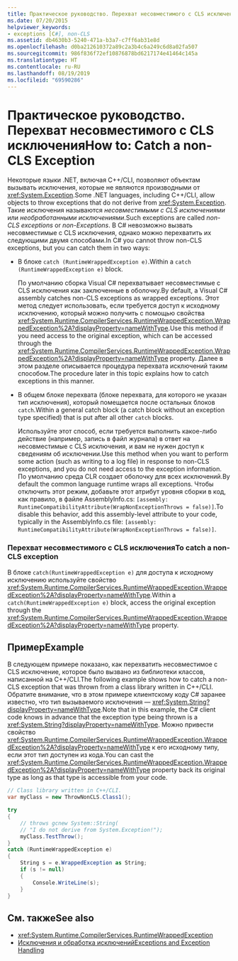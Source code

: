 ```yaml
---
title: Практическое руководство. Перехват несовместимого с CLS исключения
ms.date: 07/20/2015
helpviewer_keywords:
- exceptions [C#], non-CLS
ms.assetid: db4630b3-5240-471a-b3a7-c7ff6ab31e8d
ms.openlocfilehash: d0ba212610372a89c2a3b4c6a249c6d8a02fa507
ms.sourcegitcommit: 986f836f72ef10876878bd6217174e41464c145a
ms.translationtype: HT
ms.contentlocale: ru-RU
ms.lasthandoff: 08/19/2019
ms.locfileid: "69590286"
---
```

# <a name="how-to-catch-a-non-cls-exception"></a><span data-ttu-id="fd757-102">Практическое руководство. Перехват несовместимого с CLS исключения</span><span class="sxs-lookup"><span data-stu-id="fd757-102">How to: Catch a non-CLS Exception</span></span>
<span data-ttu-id="fd757-103">Некоторые языки .NET, включая C++/CLI, позволяют объектам вызывать исключения, которые не являются производными от <xref:System.Exception>.</span><span class="sxs-lookup"><span data-stu-id="fd757-103">Some .NET languages, including C++/CLI, allow objects to throw exceptions that do not derive from <xref:System.Exception>.</span></span> <span data-ttu-id="fd757-104">Такие исключения называются *несовместимыми с CLS исключениями* или *необработанными исключениями*.</span><span class="sxs-lookup"><span data-stu-id="fd757-104">Such exceptions are called *non-CLS exceptions* or *non-Exceptions*.</span></span> <span data-ttu-id="fd757-105">В C# невозможно вызвать несовместимые с CLS исключения, однако можно перехватить их следующими двумя способами.</span><span class="sxs-lookup"><span data-stu-id="fd757-105">In C# you cannot throw non-CLS exceptions, but you can catch them in two ways:</span></span>  
  
- <span data-ttu-id="fd757-106">В блоке `catch (RuntimeWrappedException e)`.</span><span class="sxs-lookup"><span data-stu-id="fd757-106">Within a `catch (RuntimeWrappedException e)` block.</span></span>
  
     <span data-ttu-id="fd757-107">По умолчанию сборка Visual C# перехватывает несовместимые с CLS исключения как заключенные в оболочку.</span><span class="sxs-lookup"><span data-stu-id="fd757-107">By default, a Visual C# assembly catches non-CLS exceptions as wrapped exceptions.</span></span> <span data-ttu-id="fd757-108">Этот метод следует использовать, если требуется доступ к исходному исключению, который можно получить с помощью свойства <xref:System.Runtime.CompilerServices.RuntimeWrappedException.WrappedException%2A?displayProperty=nameWithType>.</span><span class="sxs-lookup"><span data-stu-id="fd757-108">Use this method if you need access to the original exception, which can be accessed through the <xref:System.Runtime.CompilerServices.RuntimeWrappedException.WrappedException%2A?displayProperty=nameWithType> property.</span></span> <span data-ttu-id="fd757-109">Далее в этом разделе описывается процедура перехвата исключений таким способом.</span><span class="sxs-lookup"><span data-stu-id="fd757-109">The procedure later in this topic explains how to catch exceptions in this manner.</span></span>  
  
- <span data-ttu-id="fd757-110">В общем блоке перехвата (блоке перехвата, для которого не указан тип исключения), который помещается после остальных блоков `catch`.</span><span class="sxs-lookup"><span data-stu-id="fd757-110">Within a general catch block (a catch block without an exception type specified) that is put after all other `catch` blocks.</span></span>
  
     <span data-ttu-id="fd757-111">Используйте этот способ, если требуется выполнить какое-либо действие (например, запись в файл журнала) в ответ на несовместимые с CLS исключения, и вам не нужен доступ к сведениям об исключении.</span><span class="sxs-lookup"><span data-stu-id="fd757-111">Use this method when you want to perform some action (such as writing to a log file) in response to non-CLS exceptions, and you do not need access to the exception information.</span></span> <span data-ttu-id="fd757-112">По умолчанию среда CLR создает оболочку для всех исключений.</span><span class="sxs-lookup"><span data-stu-id="fd757-112">By default the common language runtime wraps all exceptions.</span></span> <span data-ttu-id="fd757-113">Чтобы отключить этот режим, добавьте этот атрибут уровня сборки в код, как правило, в файле AssemblyInfo.cs: `[assembly: RuntimeCompatibilityAttribute(WrapNonExceptionThrows = false)]`.</span><span class="sxs-lookup"><span data-stu-id="fd757-113">To disable this behavior, add this assembly-level attribute to your code, typically in the AssemblyInfo.cs file: `[assembly: RuntimeCompatibilityAttribute(WrapNonExceptionThrows = false)]`.</span></span>  
  
### <a name="to-catch-a-non-cls-exception"></a><span data-ttu-id="fd757-114">Перехват несовместимого с CLS исключения</span><span class="sxs-lookup"><span data-stu-id="fd757-114">To catch a non-CLS exception</span></span>  
  
<span data-ttu-id="fd757-115">В блоке `catch(RuntimeWrappedException e)` для доступа к исходному исключению используйте свойство <xref:System.Runtime.CompilerServices.RuntimeWrappedException.WrappedException%2A?displayProperty=nameWithType>.</span><span class="sxs-lookup"><span data-stu-id="fd757-115">Within a `catch(RuntimeWrappedException e)` block, access the original exception through the <xref:System.Runtime.CompilerServices.RuntimeWrappedException.WrappedException%2A?displayProperty=nameWithType> property.</span></span>  
  
## <a name="example"></a><span data-ttu-id="fd757-116">Пример</span><span class="sxs-lookup"><span data-stu-id="fd757-116">Example</span></span>  
 <span data-ttu-id="fd757-117">В следующем примере показано, как перехватить несовместимое с CLS исключение, которое было вызвано из библиотеки классов, написанной на C++/CLI.</span><span class="sxs-lookup"><span data-stu-id="fd757-117">The following example shows how to catch a non-CLS exception that was thrown from a class library written in C++/CLI.</span></span> <span data-ttu-id="fd757-118">Обратите внимание, что в этом примере клиентскому коду C# заранее известно, что тип вызываемого исключения — <xref:System.String?displayProperty=nameWithType>.</span><span class="sxs-lookup"><span data-stu-id="fd757-118">Note that in this example, the C# client code knows in advance that the exception type being thrown is a <xref:System.String?displayProperty=nameWithType>.</span></span> <span data-ttu-id="fd757-119">Можно привести свойство <xref:System.Runtime.CompilerServices.RuntimeWrappedException.WrappedException%2A?displayProperty=nameWithType> к его исходному типу, если этот тип доступен из кода.</span><span class="sxs-lookup"><span data-stu-id="fd757-119">You can cast the <xref:System.Runtime.CompilerServices.RuntimeWrappedException.WrappedException%2A?displayProperty=nameWithType> property back its original type as long as that type is accessible from your code.</span></span>  
  
```csharp
// Class library written in C++/CLI.
var myClass = new ThrowNonCLS.Class1();

try
{
    // throws gcnew System::String(  
    // "I do not derive from System.Exception!");  
    myClass.TestThrow();
}
catch (RuntimeWrappedException e)
{
    String s = e.WrappedException as String;
    if (s != null)
    {
        Console.WriteLine(s);
    }
}
```  
  
## <a name="see-also"></a><span data-ttu-id="fd757-120">См. также</span><span class="sxs-lookup"><span data-stu-id="fd757-120">See also</span></span>

- <xref:System.Runtime.CompilerServices.RuntimeWrappedException>
- [<span data-ttu-id="fd757-121">Исключения и обработка исключений</span><span class="sxs-lookup"><span data-stu-id="fd757-121">Exceptions and Exception Handling</span></span>](./index.md)
